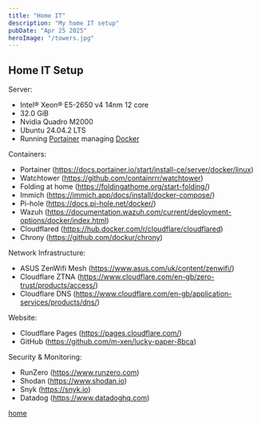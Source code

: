 ```yaml
---
title: "Home IT"
description: "My home IT setup"
pubDate: "Apr 25 2025"
heroImage: "/towers.jpg"
---
```


## Home IT Setup

Server:

* Intel® Xeon® E5-2650 v4 14nm 12 core
* 32.0 GiB
* Nvidia Quadro M2000
* Ubuntu 24.04.2 LTS
* Running [Portainer](https://www.portainer.io/) managing [Docker](https://docs.docker.com/engine/install/ubuntu/)

Containers:

* Portainer (https://docs.portainer.io/start/install-ce/server/docker/linux)
* Watchtower (https://github.com/containrrr/watchtower)
* Folding at home (https://foldingathome.org/start-folding/)
* Immich (https://immich.app/docs/install/docker-compose/)
* Pi-hole (https://docs.pi-hole.net/docker/)
* Wazuh (https://documentation.wazuh.com/current/deployment-options/docker/index.html)
* Cloudflared (https://hub.docker.com/r/cloudflare/cloudflared)
* Chrony (https://github.com/dockur/chrony)

Network Infrastructure:
* ASUS ZenWifi Mesh (https://www.asus.com/uk/content/zenwifi/)
* Cloudflare ZTNA (https://www.cloudflare.com/en-gb/zero-trust/products/access/)
* Cloudflare DNS (https://www.cloudflare.com/en-gb/application-services/products/dns/)

Website:
* Cloudflare Pages (https://pages.cloudflare.com/)
* GitHub (https://github.com/m-xen/lucky-paper-8bca)

Security & Monitoring:
* RunZero (https://www.runzero.com)
* Shodan (https://www.shodan.io)
* Snyk (https://snyk.io)
* Datadog (https://www.datadoghq.com)

[home](/)